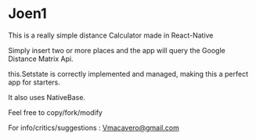 # Joen1

This is a really simple distance Calculator made in React-Native

Simply insert two or more places and the app will query the Google Distance Matrix Api.

this.Setstate is correctly implemented and managed, making this a perfect app for starters.

It also uses NativeBase.

Feel free to copy/fork/modify

For info/critics/suggestions : Vmacavero@gmail.com

